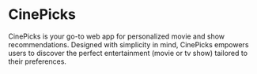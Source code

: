 # CinePicks

CinePicks is your go-to web app for personalized movie and show recommendations. Designed with simplicity in mind, CinePicks empowers users to discover the perfect entertainment (movie or tv show) tailored to their preferences.

